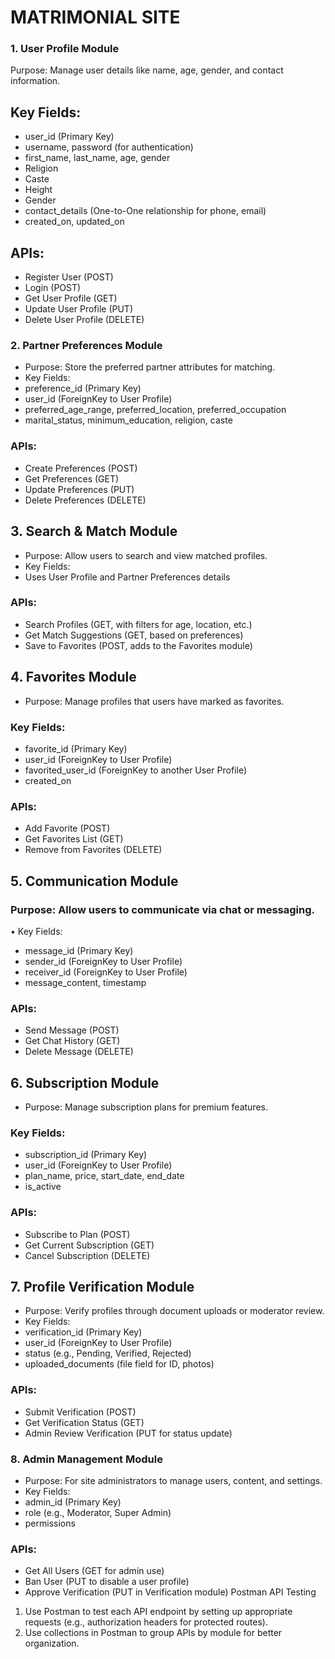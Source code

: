 # MATRIMONIAL SITE
### 1. User Profile Module
  Purpose: Manage user details like name, age, gender, and contact information.
## 	Key Fields:
* 	user_id (Primary Key)
*	username, password (for authentication)
*	first_name, last_name, age, gender
* Religion
* Caste
* Height
* Gender
*	contact_details (One-to-One relationship for phone, email)
*	created_on, updated_on
##	APIs:
*	Register User (POST)
*	Login (POST)
*	Get User Profile (GET)
*	Update User Profile (PUT)
*	Delete User Profile (DELETE)
### 2. Partner Preferences Module
*	Purpose: Store the preferred partner attributes for matching.
*	Key Fields:
*	preference_id (Primary Key)
*	user_id (ForeignKey to User Profile)
*	preferred_age_range, preferred_location, preferred_occupation
*	marital_status, minimum_education, religion, caste
###	APIs:
*	Create Preferences (POST)
*	Get Preferences (GET)
*	Update Preferences (PUT)
*	Delete Preferences (DELETE)
## 3. Search & Match Module
*	Purpose: Allow users to search and view matched profiles.
*	Key Fields:
*	Uses User Profile and Partner Preferences details
###	APIs:
*	Search Profiles (GET, with filters for age, location, etc.)
*	Get Match Suggestions (GET, based on preferences)
*	Save to Favorites (POST, adds to the Favorites module)
## 4. Favorites Module
*	Purpose: Manage profiles that users have marked as favorites.
###	Key Fields:
*	favorite_id (Primary Key)
*	user_id (ForeignKey to User Profile)
*	favorited_user_id (ForeignKey to another User Profile)
*	created_on
###	APIs:
*	Add Favorite (POST)
*	Get Favorites List (GET)
*	Remove from Favorites (DELETE)
## 5. Communication Module
###	Purpose: Allow users to communicate via chat or messaging.
•	Key Fields:
*	message_id (Primary Key)
*	sender_id (ForeignKey to User Profile)
*	receiver_id (ForeignKey to User Profile)
*	message_content, timestamp
###	APIs:
*	Send Message (POST)
*	Get Chat History (GET)
*	Delete Message (DELETE)
## 6. Subscription Module
*	Purpose: Manage subscription plans for premium features.
###	Key Fields:
*	subscription_id (Primary Key)
*	user_id (ForeignKey to User Profile)
*	plan_name, price, start_date, end_date
*	is_active
### 	APIs:
*	Subscribe to Plan (POST)
*	Get Current Subscription (GET)
*	Cancel Subscription (DELETE)
## 7. Profile Verification Module
*	Purpose: Verify profiles through document uploads or moderator review.
*	Key Fields:
*	verification_id (Primary Key)
*	user_id (ForeignKey to User Profile)
*	status (e.g., Pending, Verified, Rejected)
*	uploaded_documents (file field for ID, photos)
###	APIs:
*	Submit Verification (POST)
*	Get Verification Status (GET)
*	Admin Review Verification (PUT for status update)
### 8. Admin Management Module
*	Purpose: For site administrators to manage users, content, and settings.
*	Key Fields:
*	admin_id (Primary Key)
*	role (e.g., Moderator, Super Admin)
*	permissions
###	APIs:
*	Get All Users (GET for admin use)
*	Ban User (PUT to disable a user profile)
*	Approve Verification (PUT in Verification module)
Postman API Testing
1.	Use Postman to test each API endpoint by setting up appropriate requests (e.g., authorization headers for protected routes).
2.	Use collections in Postman to group APIs by module for better organization.

